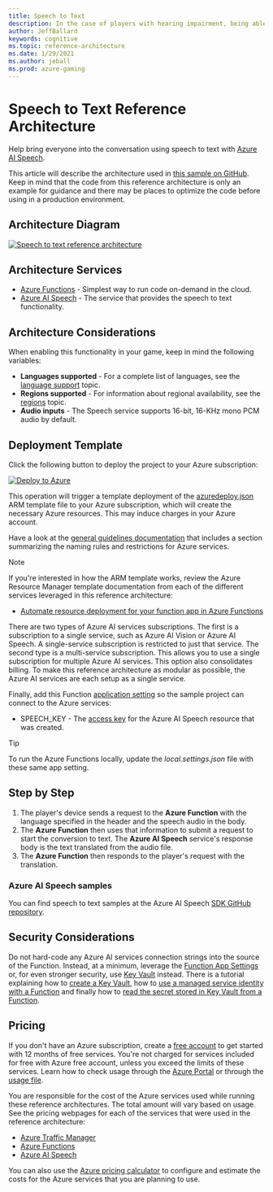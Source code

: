 ```yaml
---
title: Speech to Text
description: In the case of players with hearing impairment, being able to read speech that was sent out using speech to text services may help bringing them into the conversation.
author: JeffBallard
keywords: cognitive
ms.topic: reference-architecture
ms.date: 1/29/2021
ms.author: jeball
ms.prod: azure-gaming
---
```


# Speech to Text Reference Architecture

Help bring everyone into the conversation using speech to text with [Azure AI Speech](/azure/ai-services/speech-service/speech-to-text).

This article will describe the architecture used in [this sample on GitHub](https://github.com/Azure-Samples/gaming-cognitive-services-speech-to-text). Keep in mind that the code from this reference architecture is only an example for guidance and there may be places to optimize the code before using in a production environment.

## Architecture Diagram

[![Speech to text reference architecture](media/cognitive/cognitive-speech-to-text.png)](media/cognitive/cognitive-speech-to-text.png)

## Architecture Services

- [Azure Functions](/azure/azure-functions/functions-overview) - Simplest way to run code on-demand in the cloud.
- [Azure AI Speech](/azure/ai-services/speech-service/speech-to-text) - The service that provides the speech to text functionality.

## Architecture Considerations

When enabling this functionality in your game, keep in mind the following variables:

- **Languages supported** - For a complete list of languages, see the [language support](/azure/ai-services/speech-service/language-support#speech-to-text) topic.
- **Regions supported** - For information about regional availability, see the [regions](/azure/ai-services/speech-service/regions#speech-to-text) topic.
- **Audio inputs** - The Speech service supports 16-bit, 16-KHz mono PCM audio by default.

## Deployment Template

Click the following button to deploy the project to your Azure subscription:

[![Deploy to Azure](media/deploytoazure.svg)](https://aka.ms/arm-gaming-cognitive-services-speech-to-text)

This operation will trigger a template deployment of the [azuredeploy.json](https://github.com/Azure-Samples/gaming-cognitive-services-speech-to-text/blob/master/azuredeploy.json) ARM template file to your Azure subscription, which will create the necessary Azure resources. This may induce charges in your Azure account.

Have a look at the [general guidelines documentation](./general-guidelines.md#naming-conventions) that includes a section summarizing the naming rules and restrictions for Azure services.

>[!NOTE]
> If you're interested in how the ARM template works, review the Azure Resource Manager template documentation from each of the different services leveraged in this reference architecture:
>
> - [Automate resource deployment for your function app in Azure Functions](/azure/azure-functions/functions-infrastructure-as-code)

There are two types of Azure AI services subscriptions. The first is a subscription to a single service, such as Azure AI Vision or Azure AI Speech. A single-service subscription is restricted to just that service. The second type is a multi-service subscription. This allows you to use a single subscription for multiple Azure AI services. This option also consolidates billing. To make this reference architecture as modular as possible, the Azure AI services are each setup as a single service.

Finally, add this Function [application setting](/azure/azure-functions/functions-how-to-use-azure-function-app-settings) so the sample project can connect to the Azure services:

- SPEECH_KEY - The [access key](/azure/ai-services/cognitive-services-apis-create-account#access-your-resource) for the Azure AI Speech resource that was created.

>[!TIP]
> To run the Azure Functions locally, update the *local.settings.json* file with these same app setting.

## Step by Step

1. The player's device sends a request to the **Azure Function** with the language specified in the header and the speech audio in the body.
2. The **Azure Function** then uses that information to submit a request to start the conversion to text. The **Azure AI Speech** service's response body is the text translated from the audio file.
3. The **Azure Function** then responds to the player's request with the translation.

### Azure AI Speech samples

You can find speech to text samples at the Azure AI Speech [SDK GitHub repository](https://github.com/Azure-Samples/cognitive-services-speech-sdk).

## Security Considerations

Do not hard-code any Azure AI services connection strings into the source of the Function.  Instead, at a minimum, leverage the [Function App Settings](/azure/azure-functions/functions-how-to-use-azure-function-app-settings#manage-app-service-settings) or, for even stronger security, use [Key Vault](/azure/key-vault/) instead. There is a tutorial explaining how to [create a Key Vault](https://blogs.msdn.microsoft.com/benjaminperkins/2018/06/13/create-an-azure-key-vault-and-secret/), how to [use a managed service identity with a Function](https://blogs.msdn.microsoft.com/benjaminperkins/2018/06/13/using-managed-service-identity-msi-with-and-azure-app-service-or-an-azure-function/) and finally how to [read the secret stored in Key Vault from a Function](https://blogs.msdn.microsoft.com/benjaminperkins/2018/06/13/how-to-connect-to-a-database-from-an-azure-function-using-azure-key-vault/).

## Pricing

If you don't have an Azure subscription, create a [free account](https://aka.ms/azfreegamedev) to get started with 12 months of free services. You're not charged for services included for free with Azure free account, unless you exceed the limits of these services. Learn how to check usage through the [Azure Portal](/azure/billing/billing-check-free-service-usage#check-usage-on-the-azure-portal) or through the [usage file](/azure/billing/billing-check-free-service-usage#check-usage-through-the-usage-file).

You are responsible for the cost of the Azure services used while running these reference architectures.  The total amount will vary based on usage. See the pricing webpages for each of the services that were used in the reference architecture:

- [Azure Traffic Manager](https://azure.microsoft.com/pricing/details/traffic-manager/)
- [Azure Functions](https://azure.microsoft.com/pricing/details/functions/)
- [Azure AI Speech](https://azure.microsoft.com/pricing/details/cognitive-services/speech-services/)

You can also use the [Azure pricing calculator](https://azure.microsoft.com/pricing/calculator/) to configure and estimate the costs for the Azure services that you are planning to use.